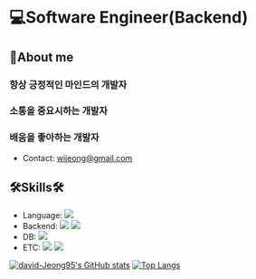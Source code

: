 # 💻Software Engineer(Backend)

## 🙋About me

### 항상 긍정적인 마인드의 개발자

### 소통을 중요시하는 개발자

### 배움을 좋아하는 개발자

- Contact: wijeong@gmail.com 

## 🛠Skills🛠

- Language: <img src="https://img.shields.io/badge/JavaScript-yellow?style=flat-square&logo=JavaScript&logoColor=black"/>
- Backend: <img src="https://img.shields.io/badge/Node.jS-green?style=flat-square&logo=Node.js&logoColor=black"/> <img src="https://img.shields.io/badge/Express-skyblue?style=flat-square&logo=Express&logoColor=black"/>
- DB: <img src="https://img.shields.io/badge/MySQL-blue?style=flat-square&logo=MySQL&logoColor=black"/>
- ETC: <img src="https://img.shields.io/badge/Git-black?style=flat-square&logo=Notion&logoColor=white"/> <img src="https://img.shields.io/badge/Notion-black?style=flat-square&logo=Git&logoColor=white"/>


[![david-Jeong95's GitHub stats](https://github-readme-stats.vercel.app/api?username=david-Jeong95&show_icons=true&theme=radical)](https://github.com/anuraghazra/github-readme-stats)
[![Top Langs](https://github-readme-stats.vercel.app/api/top-langs/?username=david-Jeong95)](https://github.com/anuraghazra/github-readme-stats)


<!--
**david-Jeong95/david-Jeong95** is a ✨ _special_ ✨ repository because its `README.md` (this file) appears on your GitHub profile.

Here are some ideas to get you started:

- 🔭 I’m currently working on ...
- 🌱 I’m currently learning ...
- 👯 I’m looking to collaborate on ...
- 🤔 I’m looking for help with ...
- 💬 Ask me about ...
- 📫 How to reach me: ...
- 😄 Pronouns: ...
- ⚡ Fun fact: ...
-->
